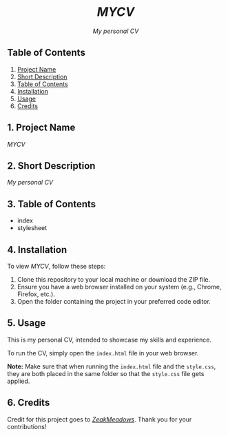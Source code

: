 <div align="center">
  <h1><em>MYCV</em></h1>
  <p><em>My personal CV</em></p>
</div>

## Table of Contents

1. [Project Name](#1-project-name)
2. [Short Description](#2-short-description)
3. [Table of Contents](#3-table-of-contents)
4. [Installation](#4-installation)
5. [Usage](#5-usage)
6. [Credits](#6-credits)

## 1. Project Name

*MYCV*

## 2. Short Description

*My personal CV*

## 3. Table of Contents

- index
- stylesheet

## 4. Installation

To view *MYCV*, follow these steps:

1. Clone this repository to your local machine or download the ZIP file.
2. Ensure you have a web browser installed on your system (e.g., Chrome, Firefox, etc.).
3. Open the folder containing the project in your preferred code editor.

## 5. Usage

This is my personal CV, intended to showcase my skills and experience.

To run the CV, simply open the `index.html` file in your web browser.

**Note:** Make sure that when running the `index.html` file and the `style.css`, they are both placed in the same folder so that the `style.css` file gets applied.

## 6. Credits

Credit for this project goes to *[ZeakMeadows](https://github.com/ZeakMeadows)*. Thank you for your contributions!
